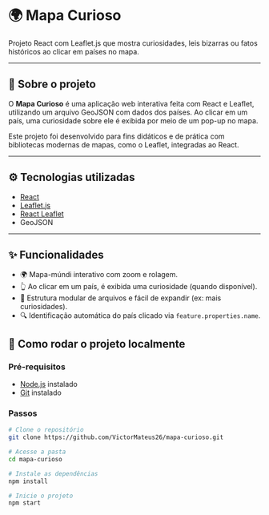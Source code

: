 # 🌍 Mapa Curioso

Projeto React com Leaflet.js que mostra curiosidades, leis bizarras ou fatos históricos ao clicar em países no mapa.

---

## 🧠 Sobre o projeto

O **Mapa Curioso** é uma aplicação web interativa feita com React e Leaflet, utilizando um arquivo GeoJSON com dados dos países. Ao clicar em um país, uma curiosidade sobre ele é exibida por meio de um pop-up no mapa.

Este projeto foi desenvolvido para fins didáticos e de prática com bibliotecas modernas de mapas, como o Leaflet, integradas ao React.

---

## ⚙️ Tecnologias utilizadas

- [React](https://reactjs.org/)
- [Leaflet.js](https://leafletjs.com/)
- [React Leaflet](https://react-leaflet.js.org/)
- GeoJSON

---

## ✨ Funcionalidades

- 🌍 Mapa-múndi interativo com zoom e rolagem.
- 👆 Ao clicar em um país, é exibida uma curiosidade (quando disponível).
- 📁 Estrutura modular de arquivos e fácil de expandir (ex: mais curiosidades).
- 🔍 Identificação automática do país clicado via `feature.properties.name`.

## 🚀 Como rodar o projeto localmente

### Pré-requisitos

- [Node.js](https://nodejs.org) instalado
- [Git](https://git-scm.com) instalado

### Passos

```bash
# Clone o repositório
git clone https://github.com/VictorMateus26/mapa-curioso.git

# Acesse a pasta
cd mapa-curioso

# Instale as dependências
npm install

# Inicie o projeto
npm start
